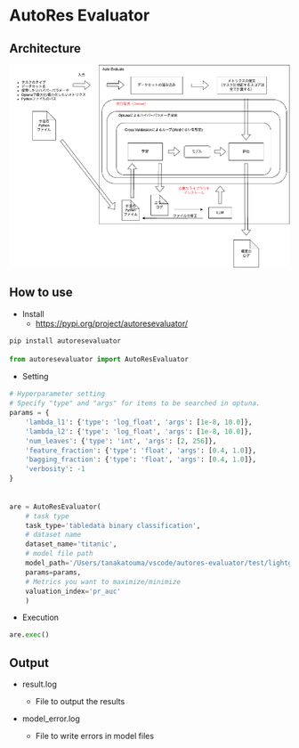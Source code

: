 # AutoRes Evaluator

## Architecture

![ロゴ1](images/architecture.png)


## How to use
- Install
    - https://pypi.org/project/autoresevaluator/

```Python
pip install autoresevaluator

from autoresevaluator import AutoResEvaluator
```

- Setting
```python
# Hyperparameter setting
# Specify "type" and "args" for items to be searched in optuna.
params = {
    'lambda_l1': {'type': 'log_float', 'args': [1e-8, 10.0]},
    'lambda_l2': {'type': 'log_float', 'args': [1e-8, 10.0]},
    'num_leaves': {'type': 'int', 'args': [2, 256]},
    'feature_fraction': {'type': 'float', 'args': [0.4, 1.0]},
    'bagging_fraction': {'type': 'float', 'args': [0.4, 1.0]},
    'verbosity': -1
}


are = AutoResEvaluator(
    # task type
    task_type='tabledata binary classification',
    # dataset name
    dataset_name='titanic',
    # model file path
    model_path='/Users/tanakatouma/vscode/autores-evaluator/test/lightgbm_model.py',
    params=params,
    # Metrics you want to maximize/minimize
    valuation_index='pr_auc'
    )
```

- Execution
```python
are.exec()
```

## Output
- result.log
    - File to output the results

- model_error.log
    - File to write errors in model files
